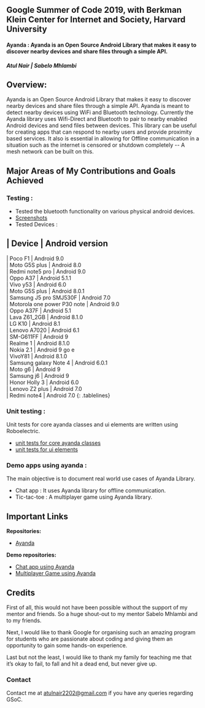 
##  Google Summer of Code 2019, with Berkman Klein Center for Internet and Society, Harvard University

#### Ayanda : Ayanda is an Open Source Android Library that makes it easy to discover nearby devices and share files through a simple API.
##### Atul Nair | Sabelo Mhlambi

## Overview:

Ayanda is an Open Source Android Library that makes it easy to discover nearby devices and share files through a simple API. Ayanda is meant to detect nearby devices using WiFi and Bluetooth technology. Currently the Ayanda library uses Wifi-Direct and Bluetooth to pair to nearby enabled Android devices and send files between devices. This library can be useful for creating apps that can respond to nearby users and provide proximity based services. It also is essential in allowing for Offline communication in a situation such as the internet is censored or shutdown completely -- A mesh network can be built on this.

## Major Areas of My Contributions and Goals Achieved

### Testing :

 - Tested the bluetooth functionality on various physical android devices.
 - [Screenshots](https://drive.google.com/drive/folders/0B7nXUQ68yx8Qfk1kQWNSSWQ0aXdHVHBCTzYyVHY2WW1abk9MUE5fekhVbjBYRDBTRE1ETk0?usp=sharing)
 - Tested Devices :
 
<style>
.tablelines table, .tablelines td, .tablelines th {
        border: 1px solid black;
        }
</style>
| Device                      | Android version   
-----------------------------------------------------    
| Poco F1                     | Android 9.0  
| Moto G5S plus               | Android 8.0  
| Redmi note5 pro             | Android 9.0  
| Oppo A37                    | Android 5.1.1  
| Vivo y53                    | Android 6.0  
| Moto G5S plus               | Android 8.0.1  
| Samsung J5 pro SMJ530F      | Android 7.0  
| Motorola one power P30 note | Android 9.0  
| Oppo A37F                   | Android 5.1  
| Lava Z61_2GB                | Android 8.1.0  
| LG K10                      | Android 8.1  
| Lenovo A7020                | Android 6.1  
| SM-G611FF                   | Android 9  
| Realme 1                    | Android 8.1.0  
| Nokia 2.1                   | Android 9 go e  
| VivoY81                     | Android 8.1.0  
| Samsung galaxy Note 4       | Android 6.0.1  
| Moto g6                     | Android 9  
| Samsung j6                  | Android 9  
| Honor Holly 3               | Android 6.0  
| Lenovo Z2 plus              | Android 7.0  
| Redmi note4                 | Android 7.0
{: .tablelines}
 
### Unit testing :
Unit tests for core ayanda classes and ui elements are written using Roboelectric. 
 - [unit tests for core ayanda classes](https://github.com/sabzo/ayanda/pull/48)
 - [unit tests for ui elements](https://github.com/sabzo/ayanda/pull/46)

### Demo apps using ayanda :
   The main objective is to document real world use cases of Ayanda Library.
 - Chat app : It uses Ayanda library for offline communication.
 - Tic-tac-toe : A multiplayer game using Ayanda library.

## Important Links
**Repositories:**  

 - [Ayanda](https://github.com/sabzo/Ayanda)

**Demo repositories:** 

 - [Chat app using Ayanda](https://github.com/atulnair/Chat-app-using-ayanda)
 - [Multiplayer Game using Ayanda](https://github.com/atulnair/Tic-tac-toe-using-Ayanda)

## Credits

First of all, this would not have been possible without the support of my mentor and friends. So a huge shout-out to my mentor Sabelo Mhlambi and to my friends.

Next, I would like to thank Google for organising such an amazing program for students who are passionate about coding and giving them an opportunity to gain some hands-on experience.

Last but not the least, I would like to thank my family for teaching me that it’s okay to fail, to fall and hit a dead end, but never give up.

### Contact
Contact me at [atulnair2202@gmail.com](mailto:atulnair2202@gmail.com) if you have any queries regarding GSoC.
